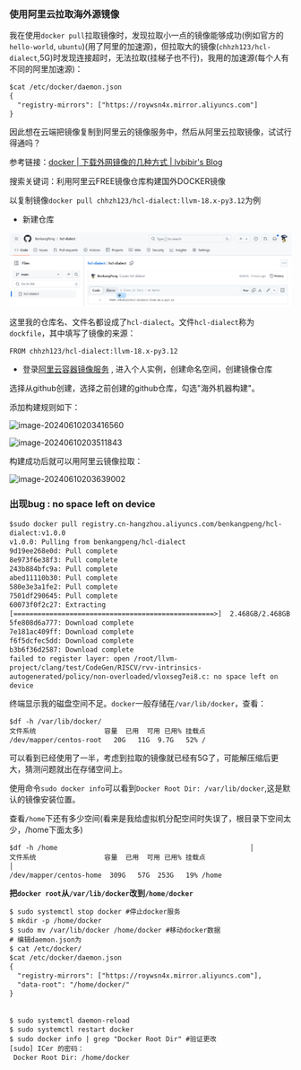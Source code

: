 ### 使用阿里云拉取海外源镜像

我在使用`docker pull`拉取镜像时，发现拉取小一点的镜像能够成功(例如官方的`hello-world`, `ubuntu`)(用了阿里的加速源)，但拉取大的镜像(`chhzh123/hcl-dialect`,5G)时发现连接超时，无法拉取(挂梯子也不行)，我用的加速源(每个人有不同的阿里加速源)：

```shell
$cat /etc/docker/daemon.json           
{                                                              
  "registry-mirrors": ["https://roywsn4x.mirror.aliyuncs.com"]       
}                                                              
```

因此想在云端把镜像复制到阿里云的镜像服务中，然后从阿里云拉取镜像，试试行得通吗？

参考链接：[docker | 下载外网镜像的几种方式 | lvbibir's Blog](https://www.lvbibir.cn/posts/tech/docker-download-foreign-images/#124-绑定-github-账号)

搜索关键词：利用阿里云FREE镜像仓库构建国外DOCKER镜像

以复制镜像`docker pull chhzh123/hcl-dialect:llvm-18.x-py3.12`为例

* 新建仓库

![](./images/image-20240610194728055.png)

这里我的仓库名、文件名都设成了`hcl-dialect`。文件`hcl-dialect`称为`dockfile`，其中填写了镜像的来源：

```
FROM chhzh123/hcl-dialect:llvm-18.x-py3.12
```

* 登录[阿里云容器镜像服务](https://cr.console.aliyun.com/cn-hangzhou/instances) , 进入个人实例，创建命名空间，创建镜像仓库

选择从github创建，选择之前创建的github仓库，勾选"海外机器构建"。

添加构建规则如下：

![image-20240610203416560](D:\Desktop\OnWorking\notes\images\image-20240610203416560.png)

![image-20240610203511843](D:\Desktop\OnWorking\notes\images\image-20240610203511843.png)



构建成功后就可以用阿里云镜像拉取：

![image-20240610203639002](D:\Desktop\OnWorking\notes\images\image-20240610203639002.png)

### 出现bug : no space left on device

```shell
$sudo docker pull registry.cn-hangzhou.aliyuncs.com/benkangpeng/hcl-dialect:v1.0.0
v1.0.0: Pulling from benkangpeng/hcl-dialect
9d19ee268e0d: Pull complete 
8e973f6e38f3: Pull complete 
243b884bfc9a: Pull complete 
abed11110b30: Pull complete 
580e3e3a1fe2: Pull complete 
7501df290645: Pull complete 
60073f0f2c27: Extracting [==================================================>]  2.468GB/2.468GB
5fe808d6a777: Download complete 
7e181ac409ff: Download complete 
f6f5dcfec5dd: Download complete 
b3b6f36d2587: Download complete 
failed to register layer: open /root/llvm-project/clang/test/CodeGen/RISCV/rvv-intrinsics-autogenerated/policy/non-overloaded/vloxseg7ei8.c: no space left on device
```

终端显示我的磁盘空间不足。`docker`一般存储在`/var/lib/docker`，查看：

```shell
$df -h /var/lib/docker/
文件系统                 容量  已用  可用 已用% 挂载点
/dev/mapper/centos-root   20G   11G  9.7G   52% /
```

可以看到已经使用了一半，考虑到拉取的镜像就已经有5G了，可能解压缩后更大，猜测问题就出在存储空间上。

使用命令`sudo docker info`可以看到`Docker Root Dir: /var/lib/docker`,这是默认的镜像安装位置。

查看`/home`下还有多少空间(看来是我给虚拟机分配空间时失误了，根目录下空间太少，/home下面太多)

```shell
$df -h /home                                                │
文件系统                 容量  已用  可用 已用% 挂载点                              │
/dev/mapper/centos-home  309G   57G  253G   19% /home
```

**把`docker root`从`/var/lib/docker`改到`/home/docker`**

```shell
$ sudo systemctl stop docker #停止docker服务
$ mkdir -p /home/docker
$ sudo mv /var/lib/docker /home/docker #移动docker数据
# 编辑daemon.json为
$ cat /etc/docker/
$cat /etc/docker/daemon.json          
{             
  "registry-mirrors": ["https://roywsn4x.mirror.aliyuncs.com"],
  "data-root": "/home/docker/"
}


$ sudo systemctl daemon-reload
$ sudo systemctl restart docker
$ sudo docker info | grep "Docker Root Dir" #验证更改
[sudo] ICer 的密码：                                              
 Docker Root Dir: /home/docker                                    
```









